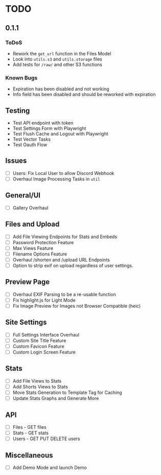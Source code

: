 # TODO

## 0.1.1

### ToDoS

-   Rework the `get_url` function in the Files Model
-   Look into `utils.s3` and `utils.storage` files
-   Add tests for `/raw/` and other S3 functions

### Known Bugs

-   Expiration has been disabled and not working
-   Info field has been disabled and should be reworked with expiration

## Testing

-   Test API endpoint with token
-   Test Settings Form with Playwright
-   Test Flush Cache and Logout with Playwright
-   Test Vector Tasks
-   Test Oauth Flow

## Issues
- [ ] Users: Fix Local User to allow Discord Webhook
- [ ] Overhaul Image Processing Tasks in `util`

## General/UI
- [ ] Gallery Overhaul

## Files and Upload
- [ ] Add File Viewing Endpoints for Stats and Embeds
- [ ] Password Protection Feature
- [ ] Max Views Feature
- [ ] Filename Options Feature
- [ ] Overhaul /shorten and /upload URL Endpoints
- [ ] Option to strip exif on upload regardless of user settings.

## Preview Page
- [ ] Overhaul EXIF Parsing to be a re-usable function
- [ ] Fix highlight.js for Light Mode
- [ ] Fix Image Preview for Images not Browser Compatible (heic)

## Site Settings
- [ ] Full Settings Interface Overhaul
- [ ] Custom Site Title Feature
- [ ] Custom Favicon Feature
- [ ] Custom Login Screen Feature

## Stats
- [ ] Add File Views to Stats
- [ ] Add Shorts Views to Stats
- [ ] Move Stats Generation to Template Tag for Caching
- [ ] Update Stats Graphs and Generate More

## API
- [ ] Files - GET files
- [ ] Stats - GET stats
- [ ] Users - GET PUT DELETE users

## Miscellaneous
- [ ] Add Demo Mode and launch Demo
